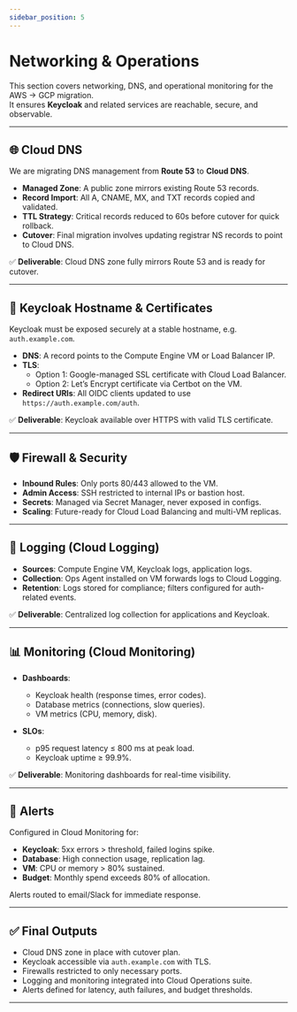 ```yaml
---
sidebar_position: 5
---
```


# Networking & Operations

This section covers networking, DNS, and operational monitoring for the AWS → GCP migration.  
It ensures **Keycloak** and related services are reachable, secure, and observable.

---

## 🌐 Cloud DNS

We are migrating DNS management from **Route 53** to **Cloud DNS**.

- **Managed Zone**: A public zone mirrors existing Route 53 records.  
- **Record Import**: All A, CNAME, MX, and TXT records copied and validated.  
- **TTL Strategy**: Critical records reduced to 60s before cutover for quick rollback.  
- **Cutover**: Final migration involves updating registrar NS records to point to Cloud DNS.  

✅ **Deliverable**: Cloud DNS zone fully mirrors Route 53 and is ready for cutover.

---

## 🔑 Keycloak Hostname & Certificates

Keycloak must be exposed securely at a stable hostname, e.g. `auth.example.com`.

- **DNS**: A record points to the Compute Engine VM or Load Balancer IP.  
- **TLS**:  
  - Option 1: Google-managed SSL certificate with Cloud Load Balancer.  
  - Option 2: Let’s Encrypt certificate via Certbot on the VM.  
- **Redirect URIs**: All OIDC clients updated to use `https://auth.example.com/auth`.  

✅ **Deliverable**: Keycloak available over HTTPS with valid TLS certificate.

---

## 🛡 Firewall & Security

- **Inbound Rules**: Only ports 80/443 allowed to the VM.  
- **Admin Access**: SSH restricted to internal IPs or bastion host.  
- **Secrets**: Managed via Secret Manager, never exposed in configs.  
- **Scaling**: Future-ready for Cloud Load Balancing and multi-VM replicas.  

---

## 📜 Logging (Cloud Logging)

- **Sources**: Compute Engine VM, Keycloak logs, application logs.  
- **Collection**: Ops Agent installed on VM forwards logs to Cloud Logging.  
- **Retention**: Logs stored for compliance; filters configured for auth-related events.  

✅ **Deliverable**: Centralized log collection for applications and Keycloak.

---

## 📊 Monitoring (Cloud Monitoring)

- **Dashboards**:  
  - Keycloak health (response times, error codes).  
  - Database metrics (connections, slow queries).  
  - VM metrics (CPU, memory, disk).  

- **SLOs**:  
  - p95 request latency ≤ 800 ms at peak load.  
  - Keycloak uptime ≥ 99.9%.  

✅ **Deliverable**: Monitoring dashboards for real-time visibility.

---

## 🚨 Alerts

Configured in Cloud Monitoring for:

- **Keycloak**: 5xx errors > threshold, failed logins spike.  
- **Database**: High connection usage, replication lag.  
- **VM**: CPU or memory > 80% sustained.  
- **Budget**: Monthly spend exceeds 80% of allocation.  

Alerts routed to email/Slack for immediate response.

---

## ✅ Final Outputs

- Cloud DNS zone in place with cutover plan.  
- Keycloak accessible via `auth.example.com` with TLS.  
- Firewalls restricted to only necessary ports.  
- Logging and monitoring integrated into Cloud Operations suite.  
- Alerts defined for latency, auth failures, and budget thresholds.  

---
